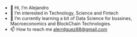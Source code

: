 - 👋 Hi, I’m Alejandro
- 👀 I’m interested in Technology, Science and Fintech
- 🌱 I’m currently learning a bit of Data Science for bussines, Macroeconomics and BlockChain Technologies.
- 📫 How to reach me alerrdguez88@gmail.com

<!---
arrdguez/arrdguez is a ✨ special ✨ repository because its `README.md` (this file) appears on your GitHub profile.
You can click the Preview link to take a look at your changes.
--->
